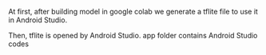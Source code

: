 At first, after building model in google colab we generate a tflite file to use it in Android Studio.

Then, tflite is opened by Android Studio. 
app folder contains Android Studio codes
